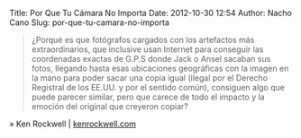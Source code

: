 Title: Por Que Tu Cámara No Importa
Date: 2012-10-30 12:54
Author: Nacho Cano
Slug: por-que-tu-camara-no-importa

> ¿Porqué es que fotógrafos cargados con los artefactos más
> extraordinarios, que inclusive usan Internet para conseguir las
> coordenadas exactas de G.P.S donde Jack o Ansel sacaban sus fotos,
> llegando hasta esas ubicaciones geográficas con la imagen en la mano
> para poder sacar una copia igual (ilegal por el Derecho Registral de
> los EE.UU. y por el sentido común), consiguen algo que puede parecer
> similar, pero que carece de todo el impacto y la emoción del original
> que creyeron copiar?

» Ken Rockwell | [kenrockwell.com][]

  [kenrockwell.com]: http://www.kenrockwell.com/tech/notcamera-es.htm
    "Por Que Tu Cámara No Importa"

